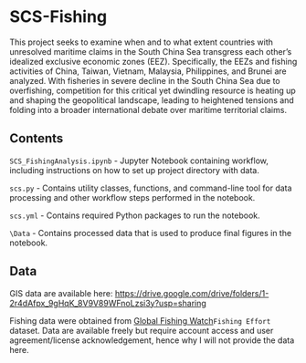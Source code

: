 # SCS-Fishing

This project seeks to examine when and to what extent countries with unresolved maritime claims in the South China Sea transgress each other’s idealized exclusive economic zones (EEZ).  Specifically, the EEZs and fishing activities of China, Taiwan, Vietnam, Malaysia, Philippines, and Brunei are analyzed.  With fisheries in severe decline in the South China Sea due to overfishing, competition for this critical yet dwindling resource is heating up and shaping the geopolitical landscape, leading to heightened tensions and folding into a broader international debate over maritime territorial claims.

## Contents

```SCS_FishingAnalysis.ipynb``` - Jupyter Notebook containing workflow, including instructions on how to set up project directory with data.

```scs.py``` - Contains utility classes, functions, and command-line tool for data processing and other workflow steps performed in the notebook.

```scs.yml``` - Contains required Python packages to run the notebook.

```\Data``` - Contains processed data that is used to produce final figures in the notebook.

## Data

GIS data are available here: https://drive.google.com/drive/folders/1-2r4dAfpx_9gHqK_8V9V89WFnoLzsi3y?usp=sharing

Fishing data were obtained from <a href="https://www.globalfishingwatch.org/" target="_blank">Global Fishing Watch</a>```Fishing Effort``` dataset.  Data are available freely but require account access and user agreement/license acknowledgement, hence why I will not provide the data here.
